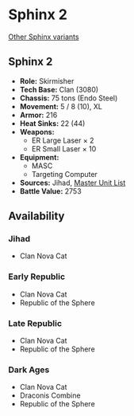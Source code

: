 # Sphinx 2

[Other Sphinx variants](../sphinx.md)

## Sphinx 2
- **Role:** Skirmisher
- **Tech Base:** Clan (3080)
- **Chassis:** 75 tons (Endo Steel)
- **Movement:** 5 / 8 (10), XL
- **Armor:** 216
- **Heat Sinks:** 22 (44)
- **Weapons:**
  - ER Large Laser × 2
  - ER Small Laser × 10
- **Equipment:**
  - MASC
  - Targeting Computer
- **Sources:** Jihad, [Master Unit List](http://masterunitlist.info/Unit/Details/3006/sphinx-2)
- **Battle Value:** 2753

## Availability

### Jihad
- Clan Nova Cat

### Early Republic
- Clan Nova Cat
- Republic of the Sphere

### Late Republic
- Clan Nova Cat
- Republic of the Sphere

### Dark Ages
- Clan Nova Cat
- Draconis Combine
- Republic of the Sphere

